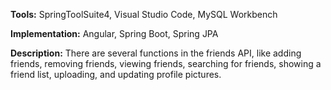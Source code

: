 **Tools:** SpringToolSuite4, Visual Studio Code, MySQL Workbench 

**Implementation:** Angular, Spring Boot, Spring JPA 

**Description:** There are several functions in the friends API, like adding friends, removing friends, viewing friends, searching for friends, showing a friend list, uploading, and updating profile pictures.
